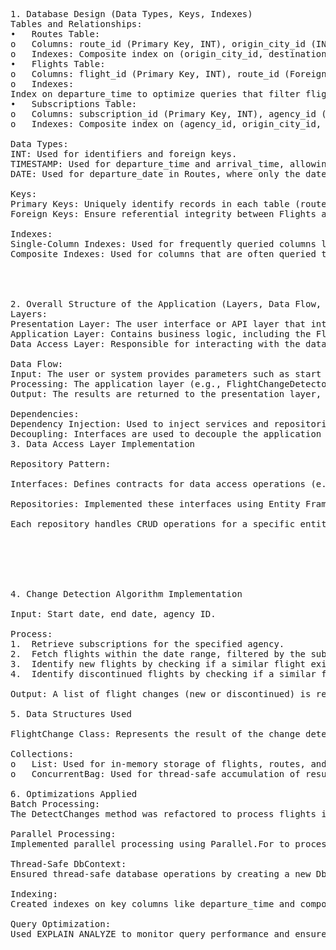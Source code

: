 <pre>1. Database Design (Data Types, Keys, Indexes)
Tables and Relationships:
•	Routes Table:
o	Columns: route_id (Primary Key, INT), origin_city_id (INT), destination_city_id (INT), departure_date (DATE)
o	Indexes: Composite index on (origin_city_id, destination_city_id) to optimize queries that filter by route.
•	Flights Table:
o	Columns: flight_id (Primary Key, INT), route_id (Foreign Key referencing Routes, INT), departure_time (TIMESTAMP), arrival_time (TIMESTAMP), airline_id (INT)
o	Indexes: 
Index on departure_time to optimize queries that filter flights by time. A composite index on (departure_time, route_id) can also be used to optimize queries that join flights with routes.
•	Subscriptions Table:
o	Columns: subscription_id (Primary Key, INT), agency_id (INT), origin_city_id (INT), destination_city_id (INT)
o	Indexes: Composite index on (agency_id, origin_city_id, destination_city_id) to speed up queries that filter by agency and route.

Data Types:
INT: Used for identifiers and foreign keys.
TIMESTAMP: Used for departure_time and arrival_time, allowing precise time filtering and comparisons.
DATE: Used for departure_date in Routes, where only the date (without time) is relevant.

Keys:
Primary Keys: Uniquely identify records in each table (route_id, flight_id, subscription_id).
Foreign Keys: Ensure referential integrity between Flights and Routes, and between Subscriptions and Routes.

Indexes:
Single-Column Indexes: Used for frequently queried columns like departure_time.
Composite Indexes: Used for columns that are often queried together, such as (origin_city_id, destination_city_id) in Routes.




2. Overall Structure of the Application (Layers, Data Flow, Dependencies, (De)Coupling)
Layers:
Presentation Layer: The user interface or API layer that interacts with the users or external systems. This layer handles input validation and forwards requests to the application layer.
Application Layer: Contains business logic, including the FlightChangeDetector service. This layer orchestrates operations, manages workflows, and interacts with the data access layer.
Data Access Layer: Responsible for interacting with the database. It includes repositories that encapsulate the logic for accessing data sources, providing an abstraction over database operations.

Data Flow:
Input: The user or system provides parameters such as start date, end date, and agency ID.
Processing: The application layer (e.g., FlightChangeDetector) processes the input, retrieves data through the data access layer, and applies the change detection algorithm.
Output: The results are returned to the presentation layer, which may output them in a desired format (e.g., CSV file).

Dependencies:
Dependency Injection: Used to inject services and repositories into controllers and services, promoting loose coupling and testability.
Decoupling: Interfaces are used to decouple the application layer from the data access layer, allowing for easier testing and maintenance.
3. Data Access Layer Implementation

Repository Pattern:

Interfaces: Defines contracts for data access operations (e.g., IFlightRepository, IRouteRepository).

Repositories: Implemented these interfaces using Entity Framework Core to interact with the database. 

Each repository handles CRUD operations for a specific entity (e.g., FlightRepository for Flights).






4. Change Detection Algorithm Implementation

Input: Start date, end date, agency ID.

Process:
1.	Retrieve subscriptions for the specified agency.
2.	Fetch flights within the date range, filtered by the subscriptions.
3.	Identify new flights by checking if a similar flight existed 7 days before.
4.	Identify discontinued flights by checking if a similar flight exists 7 days after.

Output: A list of flight changes (new or discontinued) is returned.
 
5. Data Structures Used

FlightChange Class: Represents the result of the change detection, containing the flight details and status (new or discontinued).

Collections:
o	List<T>: Used for in-memory storage of flights, routes, and changes.
o	ConcurrentBag<T>: Used for thread-safe accumulation of results during parallel processing.

6. Optimizations Applied
Batch Processing:
The DetectChanges method was refactored to process flights in batches, reducing memory usage and improving performance.

Parallel Processing:
Implemented parallel processing using Parallel.For to process batches concurrently, significantly reducing execution time.

Thread-Safe DbContext:
Ensured thread-safe database operations by creating a new DbContext instance for each thread using IServiceProvider.CreateScope().

Indexing:
Created indexes on key columns like departure_time and composite indexes on frequently queried columns to optimize database query performance.

Query Optimization:
Used EXPLAIN ANALYZE to monitor query performance and ensure that indexes were being used effectively.
</pre>

